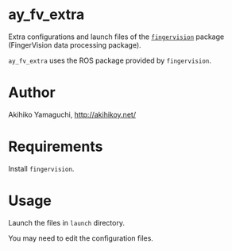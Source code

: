 ay_fv_extra
==================
Extra configurations and launch files of the [`fingervision`](https://github.com/akihikoy/fingervision) package (FingerVision data processing package).

`ay_fv_extra` uses the ROS package provided by `fingervision`.


Author
==================
Akihiko Yamaguchi, http://akihikoy.net/


Requirements
==================
Install `fingervision`.


Usage
==================
Launch the files in `launch` directory.

You may need to edit the configuration files.

